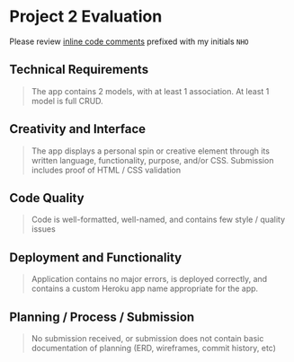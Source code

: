 # Project 2 Evaluation

Please review [inline code comments](https://github.com//mohamedrchalal/gamr/compare/master...nolds9:feedback) prefixed with my initials `NHO`

## Technical Requirements

> The app contains 2 models, with at least 1 association. At least 1 model is full CRUD.

## Creativity and Interface

> The app displays a personal spin or creative element through its written language, functionality, purpose, and/or CSS. Submission includes proof of HTML / CSS validation

## Code Quality

> Code is well-formatted, well-named, and contains few style / quality issues

## Deployment and Functionality

> Application contains no major errors, is deployed correctly, and contains a custom Heroku app name appropriate for the app.

## Planning / Process / Submission

> No submission received, or submission does not contain basic documentation of planning (ERD, wireframes, commit history, etc)
